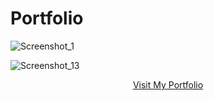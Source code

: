 # Portfolio
![Screenshot_1](https://github.com/tguimas/Portfolio/assets/115223702/05222cc8-7c74-4112-af08-0dcf101ceff6)

![Screenshot_13](https://github.com/tguimas/Portfolio/assets/115223702/0f824e66-d4bd-4a05-b45b-f74e9ec479b4)


<p align="center">
  <a href="https://tguimas.github.io/Portfolio/" target="_blank"> Visit My Portfolio
  </a>

